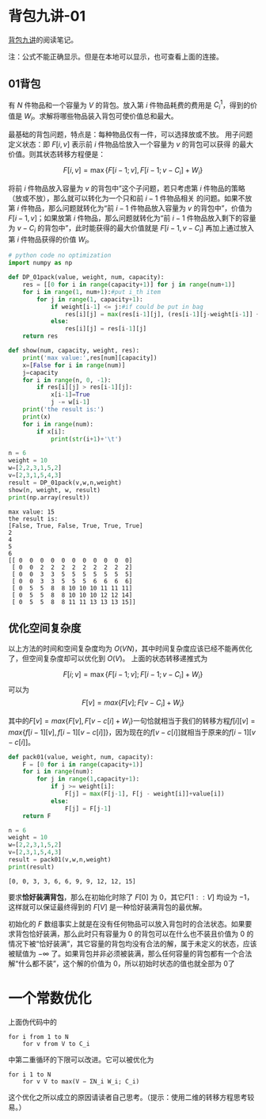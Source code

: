 
# 背包九讲-01
[背包九讲](https://github.com/tianyicui/pack)的阅读笔记。

注：公式不能正确显示。但是在本地可以显示，也可查看上面的连接。

## 01背包
有 $N$ 件物品和一个容量为 $V$ 的背包。放入第 $i$ 件物品耗费的费用是 $C_i^1$，得到的价值是 $W_i$。求解将哪些物品装入背包可使价值总和最大。

最基础的背包问题，特点是：每种物品仅有一件，可以选择放或不放。
用子问题定义状态：即 $F [i, v]$ 表示前 $i$ 件物品恰放入一个容量为 $v$ 的背包可以获得
的最大价值。则其状态转移方程便是：

$$F[i,v]=\max \{F[i−1;v], F[i−1;v−C_i] + W_i \} $$

将前 $i$ 件物品放入容量为 $v$ 的背包中”这个子问题，若只考虑第 $i$ 件物品的策略（放或不放），那么就可以转化为一个只和前 $i−1$ 件物品相关
的问题。如果不放第 $i$ 件物品，那么问题就转化为“前 $i−1$ 件物品放入容量为 $v$ 的背包中”，价值为 $F[i−1,v]$；如果放第 $i$ 件物品，那么问题就转化为“前 $i−1$ 件物品放入剩下的容量为 $v−C_i$ 的背包中”，此时能获得的最大价值就是 $F[i−1,v−C_i]$ 再加上通过放入第 $i$ 件物品获得的价值 $W_i$。


```python
# python code no optimization
import numpy as np

def DP_01pack(value, weight, num, capacity):
    res = [[0 for i in range(capacity+1)] for j in range(num+1)]
    for i in range(1, num+1):#put i_th item
        for j in range(1, capacity+1):
            if weight[i-1] <= j:#if could be put in bag
                res[i][j] = max(res[i-1][j], (res[i-1][j-weight[i-1]] + value[i-1]))
            else:
                res[i][j] = res[i-1][j]
    return res
```


```python
def show(num, capacity, weight, res):  
    print('max value:',res[num][capacity])  
    x=[False for i in range(num)]  
    j=capacity
    for i in range(n, 0, -1):  
        if res[i][j] > res[i-1][j]:  
            x[i-1]=True  
            j -= w[i-1]  
    print('the result is:')
    print(x)
    for i in range(num):  
        if x[i]:  
            print(str(i+1)+'\t')  
```


```python
n = 6
weight = 10
w=[2,2,3,1,5,2]
v=[2,3,1,5,4,3]
result = DP_01pack(v,w,n,weight)
show(n, weight, w, result)
print(np.array(result))
```

    max value: 15
    the result is:
    [False, True, False, True, True, True]
    2	
    4	
    5	
    6	
    [[ 0  0  0  0  0  0  0  0  0  0  0]
     [ 0  0  2  2  2  2  2  2  2  2  2]
     [ 0  0  3  3  5  5  5  5  5  5  5]
     [ 0  0  3  3  5  5  5  6  6  6  6]
     [ 0  5  5  8  8 10 10 10 11 11 11]
     [ 0  5  5  8  8 10 10 10 12 12 14]
     [ 0  5  5  8  8 11 11 13 13 13 15]]


## 优化空间复杂度
以上方法的时间和空间复杂度均为 $O(VN)$，其中时间复杂度应该已经不能再优化了，但空间复杂度却可以优化到 $O(V)$。
上面的状态转移递推式为

$$F [i; v] = \max \{F [i − 1; v]; F [i − 1; v − C_i] + W_i\}$$
可以为
$$F[v]= max\{F[v]; F[v − C_i] + W_i\}$$

其中的$F[v]=max\{F[v],F[v-c[i]+W_i\}$一句恰就相当于我们的转移方程$f[i][v]=max\{f[i-1][v],f[i-1][v-c[i]]\}$，因为现在的$f[v-c[i]]$就相当于原来的$f[i-1][v-c[i]]$。


```python
def pack01(value, weight, num, capacity):
    F = [0 for i in range(capacity+1)]
    for i in range(num):
        for j in range(1,capacity+1):
            if j >= weight[i]:
                F[j] = max(F[j-1], F[j - weight[i]]+value[i])             
            else:
                F[j] = F[j-1]
    return F
```


```python
n = 6
weight = 10
w=[2,2,3,1,5,2]
v=[2,3,1,5,4,3]
result = pack01(v,w,n,weight)
print(result)
```

    [0, 0, 3, 3, 6, 6, 9, 9, 12, 12, 15]



要求**恰好装满背包**，那么在初始化时除了 $F[0]$ 为 $0$，其它$F[1::V]$ 均设为 $−1$，这样就可以保证最终得到的 $F[V ]$ 是一种恰好装满背包的最优解。

初始化的 $F$ 数组事实上就是在没有任何物品可以放入背包时的合法状态。如果要求背包恰好装满，那么此时只有容量为 0 的背包可以在什么也不装且价值为 0 的情况下被“恰好装满”，其它容量的背包均没有合法的解，属于未定义的状态，应该被赋值为 $-\infty$ 了。如果背包并非必须被装满，那么任何容量的背包都有一个合法解“什么都不装”，这个解的价值为 0，所以初始时状态的值也就全部为 0了

# 一个常数优化
上面伪代码中的
```
for i from 1 to N
    for v from V to C_i
```
中第二重循环的下限可以改进。它可以被优化为
```
for i 1 to N
    for v V to max(V − ΣN_i W_i; C_i)
```
这个优化之所以成立的原因请读者自己思考。（提示：使用二维的转移方程思考较易。）
